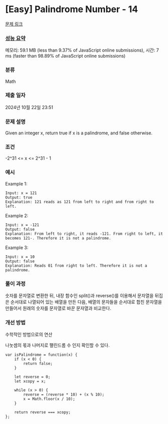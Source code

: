 # [Easy] Palindrome Number - 14

[문제 링크](https://leetcode.com/problems/palindrome-number/)

### [성능 요약](https://leetcode.com/submissions/detail/1430495648/)

메모리: 59.1 MB (less than 9.37% of JavaScript online submissions), 시간: 7 ms (faster than 98.89% of JavaScript online submissions)

### 분류

Math

### 제출 일자

2024년 10월 22일 23:51

### 문제 설명

<p>Given an integer x, return true if x is a palindrome, and false otherwise.</p>

### 조건
<p>-2^31 <= x <= 2^31 - 1</p>


### 예시

Example 1:
```
Input: x = 121
Output: true
Explanation: 121 reads as 121 from left to right and from right to left.
```

Example 2:
```
Input: x = -121
Output: false
Explanation: From left to right, it reads -121. From right to left, it becomes 121-. Therefore it is not a palindrome.
```

Example 3:
```
Input: x = 10
Output: false
Explanation: Reads 01 from right to left. Therefore it is not a palindrome.
```

### 풀이 과정
숫자를 문자열로 변환한 뒤, 내장 함수인 split()과 reverse()를 이용해서 문자열을 뒤집은 순서대로 나열되어 있는 배열을 만든 다음, 배열의 문자들을 순서대로 합친 문자열을 만들어서 원래의 숫자를 문자열로 바꾼 문자열과 비교한다. 

### 개선 방법
수학적인 방법으로의 연산

<p> 나눗셈의 몫과 나머지로 팰린드롬 수 인지 확인할 수 있다. </p>

```
var isPalindrome = function(x) {
    if (x < 0) {
        return false;
    }

    let reverse = 0;
    let xcopy = x;

    while (x > 0) {
        reverse = (reverse * 10) + (x % 10);
        x = Math.floor(x / 10);
    }

    return reverse === xcopy;    
};

```
